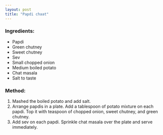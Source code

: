 ```yaml
---
layout: post
title: "Papdi chaat"
---
```



### Ingredients:
* Papdi 
* Green chutney
* Sweet chutney
* Sev
* Small chopped onion
* Medium boiled potato
* Chat masala
* Salt to taste

### Method:
1. Mashed the boiled potato and add salt. 
2. Arrange papdis in a plate. Add a tablespoon of potato mixture on each papdi. Top it with teaspoon of chopped onion, sweet chutney, and green chutney.
3. Add sev on each papdi. Sprinkle chat masala over the plate and serve immediately.